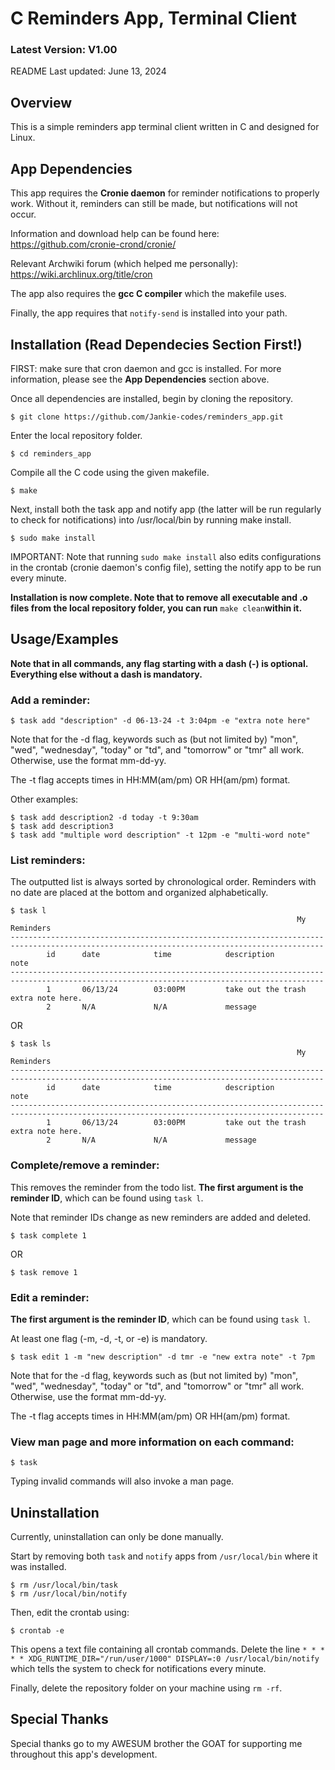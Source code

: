 # C Reminders App, Terminal Client
### Latest Version: V1.00

README Last updated: June 13, 2024
## Overview

This is a simple reminders app terminal client written in C and designed for Linux.

## App Dependencies
This app requires the **Cronie daemon** for reminder notifications to properly work. Without it, reminders can still be made, but notifications will not occur.

Information and download help can be found here: https://github.com/cronie-crond/cronie/

Relevant Archwiki forum (which helped me personally): https://wiki.archlinux.org/title/cron

The app also requires the **gcc C compiler** which the makefile uses.

Finally, the app requires that `notify-send` is installed into your path.

## Installation (Read Dependecies Section First!)

FIRST: make sure that cron daemon and gcc is installed. For more information, please see the **App Dependencies** section above.

Once all dependencies are installed, begin by cloning the repository.

```
$ git clone https://github.com/Jankie-codes/reminders_app.git
```

Enter the local repository folder.

```
$ cd reminders_app
```

Compile all the C code using the given makefile.

```
$ make
```
Next, install both the task app and notify app (the latter will be run regularly to check for notifications) into /usr/local/bin by running make install.

```
$ sudo make install
```

IMPORTANT: Note that running `sudo make install` also edits configurations in the crontab (cronie daemon's config file), setting the notify app to be run every minute. 

**Installation is now complete. Note that to remove all executable and .o files from the local repository folder, you can run** `make clean`**within it.**
## Usage/Examples

**Note that in all commands, any flag starting with a dash (-) is optional. Everything else without a dash is mandatory.**

### Add a reminder:

```
$ task add "description" -d 06-13-24 -t 3:04pm -e "extra note here"
```

Note that for the -d flag, keywords such as (but not limited by) "mon", "wed", "wednesday", "today"
 or "td", and "tomorrow" or "tmr" all work. Otherwise, use the format mm-dd-yy.

The -t flag accepts times in HH:MM(am/pm) OR HH(am/pm) format.

Other examples:

```
$ task add description2 -d today -t 9:30am
$ task add description3
$ task add "multiple word description" -t 12pm -e "multi-word note"
```

### List reminders:

The outputted list is always sorted by chronological order. Reminders with no date are placed at the bottom and organized alphabetically.

```
$ task l
                                                                My Reminders
--------------------------------------------------------------------------------------------------------------------------------------------
        id      date            time            description                                                     note                
--------------------------------------------------------------------------------------------------------------------------------------------
        1       06/13/24        03:00PM         take out the trash                                              extra note here.    
        2       N/A             N/A             message     
```
OR
```
$ task ls
                                                                My Reminders
--------------------------------------------------------------------------------------------------------------------------------------------
        id      date            time            description                                                     note                
--------------------------------------------------------------------------------------------------------------------------------------------
        1       06/13/24        03:00PM         take out the trash                                              extra note here.    
        2       N/A             N/A             message     
```

### Complete/remove a reminder:

This removes the reminder from the todo list. **The first argument is the reminder ID**, which can be found using `task l`.

Note that reminder IDs change as new reminders are added and deleted.
```
$ task complete 1
```
OR
```
$ task remove 1
```

### Edit a reminder:
**The first argument is the reminder ID**, which can be found using `task l`.

At least one flag (-m, -d, -t, or -e) is mandatory.
```
$ task edit 1 -m "new description" -d tmr -e "new extra note" -t 7pm
```

Note that for the -d flag, keywords such as (but not limited by) "mon", "wed", "wednesday", "today"
or "td", and "tomorrow" or "tmr" all work. Otherwise, use the format mm-dd-yy.

The -t flag accepts times in HH:MM(am/pm) OR HH(am/pm) format.

### View man page and more information on each command:

```
$ task
```

Typing invalid commands will also invoke a man page.

## Uninstallation

Currently, uninstallation can only be done manually.

Start by removing both `task` and `notify` apps from `/usr/local/bin` where it was installed.
```
$ rm /usr/local/bin/task
$ rm /usr/local/bin/notify
```

Then, edit the crontab using:

```
$ crontab -e
```
This opens a text file containing all crontab commands. Delete the line `* * * * * XDG_RUNTIME_DIR="/run/user/1000" DISPLAY=:0 /usr/local/bin/notify` which tells the system to check for notifications every minute.

Finally, delete the repository folder on your machine using `rm -rf`.

## Special Thanks
Special thanks go to my AWESUM brother the GOAT for supporting me throughout this app's development.
